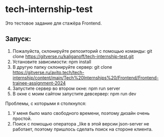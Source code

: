 # tech-internship-test

Это тестовое задание для стажёра Frontend.

## Запуск:

1. Пожалуйста, склонируйте репозиторий с помощью команды: 
git clone https://gitverse.ru/kaliganoff/tech-internship-test.git
2. Установите зависимости: npm install
3. В другую папку склонируйте сервер: 
git clone https://gitverse.ru/avito.tech/tech-internship/content/main/Tech%20Internships%20/Frontend/Frontend-trainee-assignment-2024
4. Запустите сервер во втором окне: npm run server
5. В окне с моим сайтом запустите девсервер: npm run dev

Проблемы, с которыми я столкнулся:
1. У меня было мало свободного времени, поэтому дизайн очень простой.
2. Поиск с помощью оператора _like в этой версии json-server не работает, поэтому пришлось сделать поиск на стороне клиента.
